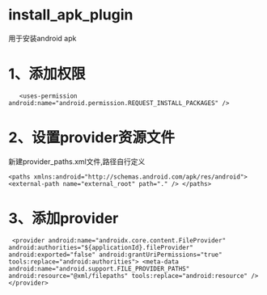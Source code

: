 # install_apk_plugin

用于安装android apk

# 1、添加权限
`    <uses-permission android:name="android.permission.REQUEST_INSTALL_PACKAGES" />
`
# 2、设置provider资源文件
新建provider_paths.xml文件,路径自行定义

`<paths xmlns:android="http://schemas.android.com/apk/res/android">
     <external-path
         name="external_root"
         path="." />
 </paths>`

# 3、添加provider
` <provider
                 android:name="androidx.core.content.FileProvider"
                 android:authorities="${applicationId}.fileProvider"
                 android:exported="false"
                 android:grantUriPermissions="true"
                 tools:replace="android:authorities">
             <meta-data
                     android:name="android.support.FILE_PROVIDER_PATHS"
                     android:resource="@xml/filepaths"
                     tools:replace="android:resource" />
         </provider>`